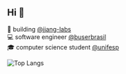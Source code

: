 ## Hi 👋

🚀 building [@jjang-labs](https://github.com/jjang-labs)  
💻 software engineer [@buserbrasil](https://github.com/buserbrasil)  
🎓 computer science student [@unifesp](https://github.com/unifesp)  

![Top Langs](https://github-readme-stats.vercel.app/api/top-langs/?username=caiopeternela&layout=compact&theme=catppuccin_mocha&hide_title=True)
